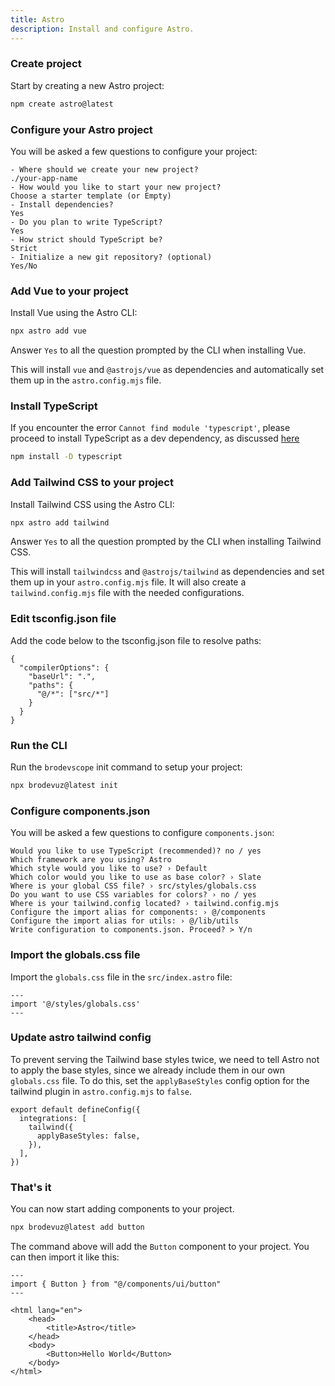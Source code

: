 ```yaml
---
title: Astro
description: Install and configure Astro.
---
```


<Steps>

### Create project

Start by creating a new Astro project:

```bash
npm create astro@latest
```

### Configure your Astro project

You will be asked a few questions to configure your project:

```txt:line-numbers
- Where should we create your new project?
./your-app-name
- How would you like to start your new project?
Choose a starter template (or Empty)
- Install dependencies?
Yes
- Do you plan to write TypeScript?
Yes
- How strict should TypeScript be?
Strict
- Initialize a new git repository? (optional)
Yes/No
```

### Add Vue to your project

Install Vue using the Astro CLI:

```bash
npx astro add vue
```

<Callout class="mt-4">

Answer `Yes` to all the question prompted by the CLI when installing Vue.

</Callout>

This will install `vue` and `@astrojs/vue` as dependencies and automatically set them up in the `astro.config.mjs` file.

### Install TypeScript

If you encounter the error `Cannot find module 'typescript'`, please proceed to install TypeScript as a dev dependency, as discussed [here](https://github.com/radix-vue/shadcn-vue/pull/118)

```bash
npm install -D typescript
```

### Add Tailwind CSS to your project

Install Tailwind CSS using the Astro CLI:

```bash
npx astro add tailwind
```

<Callout class="mt-4">

Answer `Yes` to all the question prompted by the CLI when installing Tailwind CSS.

</Callout>

This will install `tailwindcss` and `@astrojs/tailwind` as dependencies and set them up in your `astro.config.mjs` file. It will also create a `tailwind.config.mjs` file with the needed configurations.

### Edit tsconfig.json file

Add the code below to the tsconfig.json file to resolve paths:

```json:line-numbers {2-7}
{
  "compilerOptions": {
    "baseUrl": ".",
    "paths": {
      "@/*": ["src/*"]
    }
  }
}
```

### Run the CLI

Run the `brodevscope` init command to setup your project:

```bash
npx brodevuz@latest init
```

### Configure components.json

You will be asked a few questions to configure `components.json`:

```txt:line-numbers
Would you like to use TypeScript (recommended)? no / yes
Which framework are you using? Astro
Which style would you like to use? › Default
Which color would you like to use as base color? › Slate
Where is your global CSS file? › src/styles/globals.css
Do you want to use CSS variables for colors? › no / yes
Where is your tailwind.config located? › tailwind.config.mjs
Configure the import alias for components: › @/components
Configure the import alias for utils: › @/lib/utils
Write configuration to components.json. Proceed? > Y/n
```

### Import the globals.css file

Import the `globals.css` file in the `src/index.astro` file:

```ts:line-numbers {2}
---
import '@/styles/globals.css'
---
```

### Update astro tailwind config

To prevent serving the Tailwind base styles twice, we need to tell Astro not to apply the base styles, since we already include them in our own `globals.css` file. To do this, set the `applyBaseStyles` config option for the tailwind plugin in `astro.config.mjs` to `false`.

```ts:line-numbers {3-5}
export default defineConfig({
  integrations: [
    tailwind({
      applyBaseStyles: false,
    }),
  ],
})
```

### That's it

You can now start adding components to your project.

```bash
npx brodevuz@latest add button
```

The command above will add the `Button` component to your project. You can then import it like this:

```astro:line-numbers {2,10}
---
import { Button } from "@/components/ui/button"
---

<html lang="en">
	<head>
		<title>Astro</title>
	</head>
	<body>
		<Button>Hello World</Button>
	</body>
</html>
```

</Steps>
